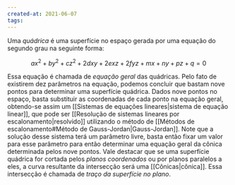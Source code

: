```yaml
---
created-at: 2021-06-07
tags:
---
```

Uma *quádrica* é uma superfície no espaço gerada por uma equação do segundo grau na seguinte forma:

$$
  ax^2 + by^2 + cz^2 + 2dxy + 2exz + 2fyz + mx + ny + pz + q = 0
$$

Essa equação é chamada de *equação geral* das quádricas. Pelo fato de existirem dez parâmetros na equação, podemos concluir que bastam nove pontos para determinar uma superfície quádrica.
Dados nove pontos no espaço, basta substituir as coordenadas de cada ponto na equação geral, obtendo-se assim um [[Sistemas de equações lineares|sistema de equação linear]], que pode ser [[Resolução de sistemas lineares por escalonamento|resolvido]] utilizando o método de [[Métodos de escalonamento#Método de Gauss-Jordan|Gauss-Jordan]]. Note que a solução desse sistema terá um parâmetro livre, basta então fixar um valor para esse parâmetro para então determinar uma equação geral da cônica determinada pelos nove pontos.
Vale destacar que se uma superfície quádrica for cortada pelos *planos coordenados* ou por planos paralelos a eles, a curva resultante da intersecção será uma [[Cônicas|cônica]]. Essa intersecção é chamada de *traço da superfície no plano*.